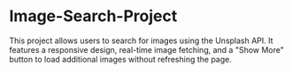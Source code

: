 # Image-Search-Project
This project allows users to search for images using the Unsplash API. It features a responsive design, real-time image fetching, and a "Show More" button to load additional images without refreshing the page.

